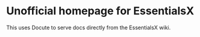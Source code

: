 # Unofficial homepage for EssentialsX

This uses Docute to serve docs directly from the EssentialsX wiki.
